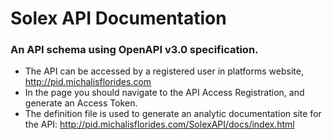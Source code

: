 # Solex API Documentation
### An API schema using OpenAPI v3.0 specification.

* The API can be accessed by a registered user in platforms website, http://pid.michalisflorides.com
* In the page you should navigate to the API Access Registration, and generate an Access Token.
* The definition file is used to generate an analytic documentation site for the API: http://pid.michalisflorides.com/SolexAPI/docs/index.html
